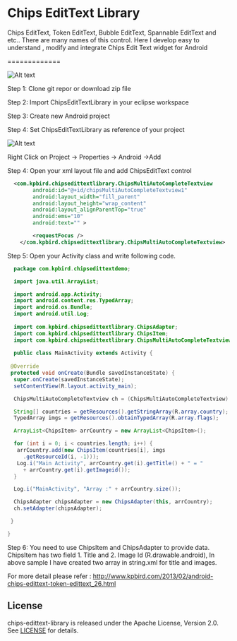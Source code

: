 Chips EditText Library
=============

Chips EditText, Token EditText, Bubble EditText, Spannable EditText and etc.. There are many names of this control. Here I develop easy to understand , modify and integrate Chips Edit Text widget for Android

=============

![Alt text](http://4.bp.blogspot.com/-UbYkEsvo_sA/URjCXD6rf-I/AAAAAAAADs4/vIEa_MiiAu4/s320/device-2013-02-11-150502.png)


Step 1: Clone git repor or download zip file

Step 2: Import ChipsEditTextLibrary in your eclipse workspace

Step 3: Create new Android project

Step 4: Set ChipsEditTextLibrary as reference of your project

![Alt text](http://1.bp.blogspot.com/-YN5yAxsAB60/USxiDr7QNJI/AAAAAAAADxY/eI7aNQYkM8Q/s320/Screen+Shot+2013-02-26+at+12.49.21+PM.png)

Right Click on Project -> Properties -> Android ->Add

Step 4: Open your xml layout file and add ChipsEditText control

```xml
  <com.kpbird.chipsedittextlibrary.ChipsMultiAutoCompleteTextview
        android:id="@+id/chipsMultiAutoCompleteTextview1"
        android:layout_width="fill_parent"
        android:layout_height="wrap_content"
        android:layout_alignParentTop="true"
        android:ems="10"
        android:text="" >

        <requestFocus />
    </com.kpbird.chipsedittextlibrary.ChipsMultiAutoCompleteTextview>
```

Step 5: Open your Activity class and write following code. 

```java
  package com.kpbird.chipsedittextdemo;

  import java.util.ArrayList;

  import android.app.Activity;
  import android.content.res.TypedArray;
  import android.os.Bundle;
  import android.util.Log;
  
  import com.kpbird.chipsedittextlibrary.ChipsAdapter;
  import com.kpbird.chipsedittextlibrary.ChipsItem;
  import com.kpbird.chipsedittextlibrary.ChipsMultiAutoCompleteTextview;
  
  public class MainActivity extends Activity {
  
 @Override
 protected void onCreate(Bundle savedInstanceState) {
  super.onCreate(savedInstanceState);
  setContentView(R.layout.activity_main);

  ChipsMultiAutoCompleteTextview ch = (ChipsMultiAutoCompleteTextview) findViewById(R.id.chipsMultiAutoCompleteTextview1);

  String[] countries = getResources().getStringArray(R.array.country);
  TypedArray imgs = getResources().obtainTypedArray(R.array.flags);

  ArrayList<ChipsItem> arrCountry = new ArrayList<ChipsItem>();

  for (int i = 0; i < countries.length; i++) {
   arrCountry.add(new ChipsItem(countries[i], imgs
     .getResourceId(i, -1)));
   Log.i("Main Activity", arrCountry.get(i).getTitle() + " = "
     + arrCountry.get(i).getImageid());
  }

  Log.i("MainActivity", "Array :" + arrCountry.size());

  ChipsAdapter chipsAdapter = new ChipsAdapter(this, arrCountry);
  ch.setAdapter(chipsAdapter);

 }

}
```

Step 6: You need to use ChipsItem and ChipsAdapter to provide data. ChipsItem has two field 1. Title and 2. Image Id (R.drawable.android), In above sample I have created two array in string.xml for title and images.

For more detail please refer : http://www.kpbird.com/2013/02/android-chips-edittext-token-edittext_26.html

## License
chips-edittext-library is released under the Apache License, Version 2.0. See [LICENSE](./LICENSE) for details.
